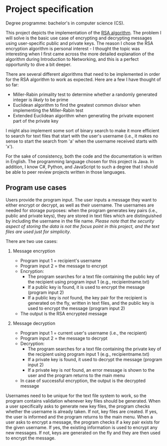 # Project specification
Degree programme: bachelor's in computer science (CS).

This project depicts the implementation of the [RSA algorithm](https://en.wikipedia.org/wiki/RSA_(cryptosystem) "RSA in Wikipedia"). The problem I will solve is the basic use case of encrypting and decrypting messages using user-specific public and private keys. The reason I chose the RSA encryption algorithm is personal interest - I thought the topic was interesting when I first came across the more detailed explanation of the algorithm during Introduction to Networking, and this is a perfect opportunity to dive a bit deeper.

There are several different algorithms that need to be implemented in order for the RSA algorithm to work as expected. Here are a few I have thought of so far:
- Miller-Rabin primality test to determine whether a randomly generated integer is *likely* to be prime
- Euclidean algorithm to find the greatest common divisor when implementing the Miller-Rabin test
- Extended Euclidean algorithm when generating the private exponent part of the private key

I might also implement some sort of binary search to make it more efficient to search for text files that start with the user's username (i.e., it makes no sense to start the search from 'a' when the username received starts with 'x').

For the sake of consistency, both the code and the documentation is written in English. The programming language chosen for this project is Java. In addition, I know C#, Python, and JavaScript to such a degree that I should be able to peer review projects written in those languages.

## Program use cases
Users provide the program input. The user inputs a message they want to either encrypt or decrypt, as well as their username. The usernames are needed for storage purposes: when the program generates key pairs (i.e., public and private keys), they are stored in text files which are distinguished by including the username in the file name. *Please note that the security aspect of storing the data is not the focus point in this project, and the text files are used just for simplicity*.

There are two use cases:
1. Message encryption
    - Program input 1 = recipient's username
    - Program input 2 = the message to encrypt
    - Encryption:
        - The program searches for a text file containing the public key of the recipient using program input 1 (e.g., recipientname.txt)
        - If a public key is found, it is used to encrypt the message (program input 2)
        - If a public key is *not* found, the key pair for the recipient is generated on the fly, written in text files, and the public key is used to encrypt the message (program input 2)
    - The output is the RSA encrypted message

2. Message decryption
    - Program input 1 = current user's username (i.e., the recipient)
    - Program input 2 = the message to decrypt
    - Decryption:
        - The program searches for a text file containing the private key of the recipient using program input 1 (e.g., recipientname.txt)
        - If a private key is found, it used to decrypt the message (program input 2)
        - If a private key is *not* found, an error message is shown to the user and the program returns to the main menu
    - In case of successful encryption, the output is the decrypted message

Usernames need to be unique for the text file system to work, so the program contains validation whenever key files should be generated. When a user specifically asks to generate new key files, the program checks whether the username is already taken. If not, key files are created. If yes, the user is informed and the program returns to the main menu.
When a user asks to encrypt a message, the program checks if a key pair exists for the given username. If yes, the existing information is used to encrypt any new messages. If not, keys are generated on the fly and they are then used to encrypt the message.

